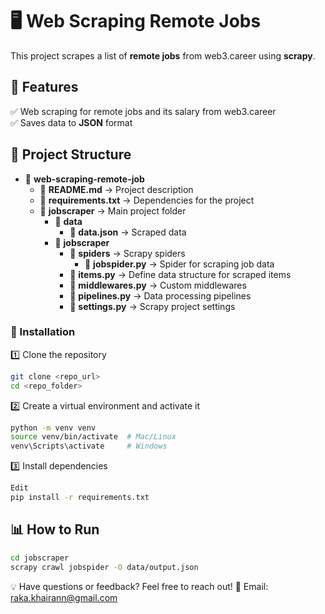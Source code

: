 # 🖥️ Web Scraping Remote Jobs

This project scrapes a list of **remote jobs** from web3.career using **scrapy**.

## 🚀 **Features**
✅ Web scraping for remote jobs and its salary from web3.career  
✅ Saves data to **JSON** format  

## 📂 **Project Structure**
- 📂 **web-scraping-remote-job**
    - 📜 **README.md** → Project description
    - 📜 **requirements.txt** → Dependencies for the project
    - 📂 **jobscraper** → Main project folder
        - 📂 **data**
            - 📜 **data.json** → Scraped data
        - 📂 **jobscraper**
            - 📂 **spiders** → Scrapy spiders
                - 📜 **jobspider.py** → Spider for scraping job data
            - 📜 **items.py** → Define data structure for scraped items
            - 📜 **middlewares.py** → Custom middlewares
            - 📜 **pipelines.py** → Data processing pipelines
            - 📜 **settings.py** → Scrapy project settings

### 🔧 Installation  
1️⃣ Clone the repository  
```bash
git clone <repo_url>
cd <repo_folder>
```
2️⃣ Create a virtual environment and activate it

```bash
python -m venv venv
source venv/bin/activate  # Mac/Linux
venv\Scripts\activate     # Windows
```
3️⃣ Install dependencies
```bash
Edit
pip install -r requirements.txt
```
## 📊 How to Run
```bash
cd jobscraper
scrapy crawl jobspider -O data/output.json
```

💡 Have questions or feedback? Feel free to reach out!
📧 Email: raka.khairann@gmail.com
